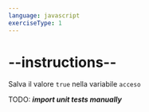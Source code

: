 ```yaml
---
language: javascript
exerciseType: 1
---
```


# --instructions--

Salva il valore `true` nella variabile `acceso`

TODO: ___import unit tests manually___
